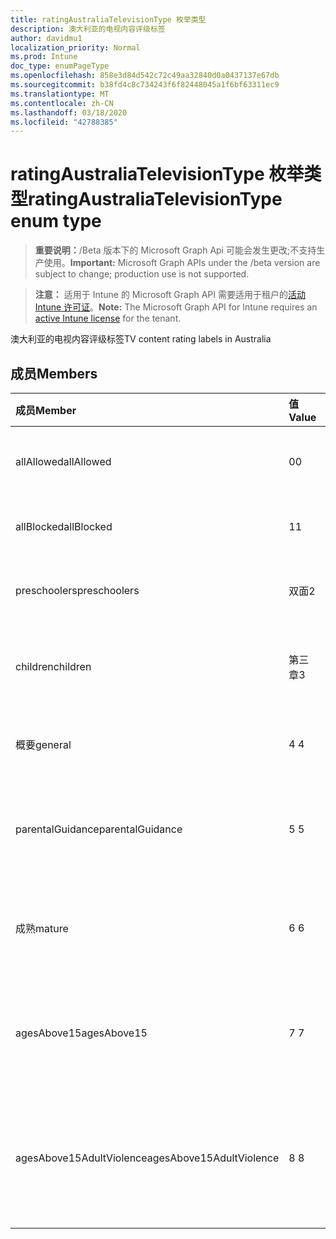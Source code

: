 ```yaml
---
title: ratingAustraliaTelevisionType 枚举类型
description: 澳大利亚的电视内容评级标签
author: davidmu1
localization_priority: Normal
ms.prod: Intune
doc_type: enumPageType
ms.openlocfilehash: 858e3d84d542c72c49aa32840d0a0437137e67db
ms.sourcegitcommit: b38fd4c8c734243f6f82448045a1f6bf63311ec9
ms.translationtype: MT
ms.contentlocale: zh-CN
ms.lasthandoff: 03/18/2020
ms.locfileid: "42788385"
---
```

# <a name="ratingaustraliatelevisiontype-enum-type"></a><span data-ttu-id="5e179-103">ratingAustraliaTelevisionType 枚举类型</span><span class="sxs-lookup"><span data-stu-id="5e179-103">ratingAustraliaTelevisionType enum type</span></span>

> <span data-ttu-id="5e179-104">**重要说明：**/Beta 版本下的 Microsoft Graph Api 可能会发生更改;不支持生产使用。</span><span class="sxs-lookup"><span data-stu-id="5e179-104">**Important:** Microsoft Graph APIs under the /beta version are subject to change; production use is not supported.</span></span>

> <span data-ttu-id="5e179-105">**注意：** 适用于 Intune 的 Microsoft Graph API 需要适用于租户的[活动 Intune 许可证](https://go.microsoft.com/fwlink/?linkid=839381)。</span><span class="sxs-lookup"><span data-stu-id="5e179-105">**Note:** The Microsoft Graph API for Intune requires an [active Intune license](https://go.microsoft.com/fwlink/?linkid=839381) for the tenant.</span></span>

<span data-ttu-id="5e179-106">澳大利亚的电视内容评级标签</span><span class="sxs-lookup"><span data-stu-id="5e179-106">TV content rating labels in Australia</span></span>

## <a name="members"></a><span data-ttu-id="5e179-107">成员</span><span class="sxs-lookup"><span data-stu-id="5e179-107">Members</span></span>
|<span data-ttu-id="5e179-108">成员</span><span class="sxs-lookup"><span data-stu-id="5e179-108">Member</span></span>|<span data-ttu-id="5e179-109">值</span><span class="sxs-lookup"><span data-stu-id="5e179-109">Value</span></span>|<span data-ttu-id="5e179-110">说明</span><span class="sxs-lookup"><span data-stu-id="5e179-110">Description</span></span>|
|:---|:---|:---|
|<span data-ttu-id="5e179-111">allAllowed</span><span class="sxs-lookup"><span data-stu-id="5e179-111">allAllowed</span></span>|<span data-ttu-id="5e179-112">0</span><span class="sxs-lookup"><span data-stu-id="5e179-112">0</span></span>|<span data-ttu-id="5e179-113">默认值，允许所有电视节目内容</span><span class="sxs-lookup"><span data-stu-id="5e179-113">Default value, allow all TV shows content</span></span>|
|<span data-ttu-id="5e179-114">allBlocked</span><span class="sxs-lookup"><span data-stu-id="5e179-114">allBlocked</span></span>|<span data-ttu-id="5e179-115">1</span><span class="sxs-lookup"><span data-stu-id="5e179-115">1</span></span>|<span data-ttu-id="5e179-116">不允许任何电视显示内容</span><span class="sxs-lookup"><span data-stu-id="5e179-116">Do not allow any TV shows content</span></span>|
|<span data-ttu-id="5e179-117">preschoolers</span><span class="sxs-lookup"><span data-stu-id="5e179-117">preschoolers</span></span>|<span data-ttu-id="5e179-118">双面</span><span class="sxs-lookup"><span data-stu-id="5e179-118">2</span></span>|<span data-ttu-id="5e179-119">P 分类适用于 preschoolers</span><span class="sxs-lookup"><span data-stu-id="5e179-119">The P classification is intended for preschoolers</span></span>|
|<span data-ttu-id="5e179-120">children</span><span class="sxs-lookup"><span data-stu-id="5e179-120">children</span></span>|<span data-ttu-id="5e179-121">第三章</span><span class="sxs-lookup"><span data-stu-id="5e179-121">3</span></span>|<span data-ttu-id="5e179-122">C 分类适用于14下的儿童</span><span class="sxs-lookup"><span data-stu-id="5e179-122">The C classification is intended for children under 14</span></span>|
|<span data-ttu-id="5e179-123">概要</span><span class="sxs-lookup"><span data-stu-id="5e179-123">general</span></span>|<span data-ttu-id="5e179-124">4 </span><span class="sxs-lookup"><span data-stu-id="5e179-124">4</span></span>|<span data-ttu-id="5e179-125">G 分类适用于所有年龄段</span><span class="sxs-lookup"><span data-stu-id="5e179-125">The G classification is suitable for all ages</span></span>|
|<span data-ttu-id="5e179-126">parentalGuidance</span><span class="sxs-lookup"><span data-stu-id="5e179-126">parentalGuidance</span></span>|<span data-ttu-id="5e179-127">5 </span><span class="sxs-lookup"><span data-stu-id="5e179-127">5</span></span>|<span data-ttu-id="5e179-128">对于年轻人查看者，建议使用 PG 分类</span><span class="sxs-lookup"><span data-stu-id="5e179-128">The PG classification is recommended for young viewers</span></span>|
|<span data-ttu-id="5e179-129">成熟</span><span class="sxs-lookup"><span data-stu-id="5e179-129">mature</span></span>|<span data-ttu-id="5e179-130">6 </span><span class="sxs-lookup"><span data-stu-id="5e179-130">6</span></span>|<span data-ttu-id="5e179-131">对于超过15的查看者，建议使用 M 分类</span><span class="sxs-lookup"><span data-stu-id="5e179-131">The M classification is recommended for viewers over 15</span></span>|
|<span data-ttu-id="5e179-132">agesAbove15</span><span class="sxs-lookup"><span data-stu-id="5e179-132">agesAbove15</span></span>|<span data-ttu-id="5e179-133">7 </span><span class="sxs-lookup"><span data-stu-id="5e179-133">7</span></span>|<span data-ttu-id="5e179-134">MA15 + 分类不适用于15岁以上的查看器</span><span class="sxs-lookup"><span data-stu-id="5e179-134">The MA15+ classification is not suitable for viewers under 15</span></span>|
|<span data-ttu-id="5e179-135">agesAbove15AdultViolence</span><span class="sxs-lookup"><span data-stu-id="5e179-135">agesAbove15AdultViolence</span></span>|<span data-ttu-id="5e179-136">8 </span><span class="sxs-lookup"><span data-stu-id="5e179-136">8</span></span>|<span data-ttu-id="5e179-137">AV15 + 分类不适用于15岁以上的观众，特别是成人</span><span class="sxs-lookup"><span data-stu-id="5e179-137">The AV15+ classification is not suitable for viewers under 15, adult violence-specific</span></span>|



